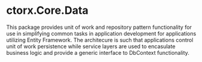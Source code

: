 # ctorx.Core.Data
This package provides unit of work and repository pattern functionality for use in simplifying common tasks in application development for applications utilizing Entity Framework.  The architecure is such that applications control unit of work persistence while service layers are used to encasulate business logic and provide a generic interface to DbContext functionality.
